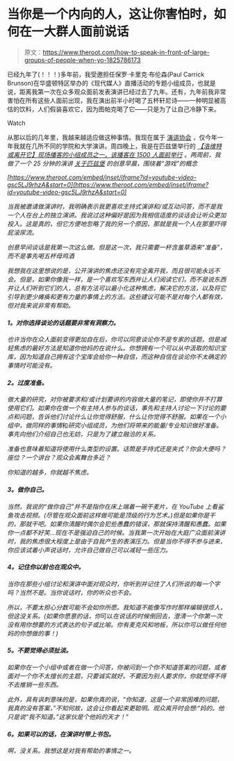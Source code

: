 # 当你是一个内向的人，这让你害怕时，如何在一大群人面前说话

> 原文：<https://www.theroot.com/how-to-speak-in-front-of-large-groups-of-people-when-yo-1825786173>

已经九年了(！！！)多年前，我受邀担任保罗·卡里克·布伦森(Paul Carrick Brunson)在华盛顿特区举办的《现代媒人》直播活动的专题小组成员，也就是说，距离我第一次在众多观众面前发表演讲已经过去了九年。还有，九年前我非常害怕在所有这些人面前出现，我在演出前半小时喝了五杯轩尼诗——一种明显被高估的饮料，人们假装喜欢它，因为图帕克喝了它——只是为了让自己冷静下来。

Watch

从那以后的几年里，我越来越适应做这种事情。我现在属于 [演讲协会](https://www.kepplerspeakers.com/speakers/damon-young) ，仅今年一年我就在几所不同的学院和大学演讲。周四晚上，我是在匹兹堡举行的 [*【洛维特或离开它】*](https://crooked.com/podcast-series/lovett-or-leave-it/)*[现场播客的小组成员之一，该播客在 1500 人面前举行](https://twitter.com/VerySmartBros/status/992221775537852416) 。两周前，我做了一个 25 分钟的演讲 [关于匹兹堡](https://creativemornings.com/talks/damon-young) 的创意早晨，围绕着“游戏”的概念*

 *[https://www.theroot.com/embed/inset/iframe?id=youtube-video-gsc5LJ9rhzA&start=0](https://www.theroot.com/embed/inset/iframe?id=youtube-video-gsc5LJ9rhzA&start=0)* 

*当我被邀请做演讲时，我明确表示我更喜欢主持式演讲和/或互动问答，而不是我一个人在台上的独立演讲。我说过这种偏好是因为我相信适度的谈话会让听众更加投入。这是真的，但它方便地忽略了我的另一个原因，那就是我一个人在那里吓得屁滚尿流。*

*创意早间谈话是我第一次这么做。但是这一次，我只需要一杯含羞草酒来“准备”，而不是事先喝五杯母鸡酒*

*我想我在这里想说的是，公开演讲的焦虑还没有完全离开我，而且很可能永远不会。但是，如果你像我一样，是一个喜欢写东西并让人们阅读它们，而不是说东西并让人们听到它们的人，总有方法可以最小化这种焦虑，解决它的方法，以及将它引导到更少瘫痪和更有力量的事情上的方法。这些建议可能不是对每个人都有效，但对我来说非常有帮助。*

#### ***1。对你选择谈论的话题要非常有洞察力。***

*也许当你在众人面前变得更加自在后，你可以同意谈论你不是专家的话题，但是减轻焦虑的最好方法是知道你他妈的在说什么。你想拥有一个可以从中汲取的知识宝库，因为知道自己拥有这个宝库会给你一种自信，而这种自信在谈论你不太确定的事情时可能没有。*

#### ***2。过度准备。***

*做大量的研究，对你被要求和/或计划要讲的内容做大量的笔记，即使你并不打算使用它们。如果你在做一个有主持人参与的谈话，事先和主持人讨论一下讨论的要点和问题，告诉他们讨论什么让你觉得舒服，什么让你觉得不舒服。如果在一个小组中，做同样的事情*和*研究小组成员，为他们将带来的能量/专业知识做好准备。事先向他们介绍自己也无妨，只是为了建立融洽的关系。*

*准备也意味着知道将使用什么类型的设置。话筒是手持式还是夹式？你会大便吗？座位？一个讲台？观众会离舞台多近？*

*你知道的越多，你就越不焦虑。*

#### ***3。做你自己。***

*当然，我说的“做你自己”并不是指你在床上端着一碗干麦片，在 YouTube 上看鲨鱼攻击视频。(尽管在观众面前这样做可能是顶级的行为艺术。)但是如果你是干的，那就干吧。如果你清醒时偶尔会犯些愚蠢的错误，那就保持清醒和愚蠢。如果你一点都不好笑...现在不是强迫自己的时候。当我第一次开始在大庭广众面前演讲时，我的焦虑很大程度上是由于自我产生的表演压力。但是当你不得不参与进来，你应该试着小声说话时，允许自己做自己可以减轻一些压力。*

#### ***4。记住你以前也在观众中。***

*当你在那些小组讨论和演讲中面对观众时，你听到并记住了人们所说的每一个字吗？当然不是。当你说话时，你的听众也不会。*

*所以，不要太担心分数可能不会如你所愿。我知道不能像写作时那样编辑很烦人，但这没关系。(如果你愿意的话，你*可以*在说话的时候倒回去，澄清一个你第一次没有用你想要的方式表达的句子或比喻。你有麦克风和地板，所以你可以做任何他妈的你想做的事！)*

#### ***5。不要觉得必须扯淡。***

*如果你在一个小组中或者在做一个问答，你被问到一个你不知道答案的问题，或者面对一个你不太擅长的主题，只要诚实就好。不要因为别人要求你，你就觉得不得不去推销一些东西。*

*此外，具有讽刺意味的是，如果你真的说，“你知道，这是一个非常困难的问题，我真的没有答案，”不知何故，这会让你看起来更聪明。观众离开时会想:“妈的。他只是说“我不知道。”这家伙是个他妈的天才！"*

#### ***6。如果可以的话，在演讲时带上书包。***

*啊，没关系。我想这是对我有帮助的事情之一。*